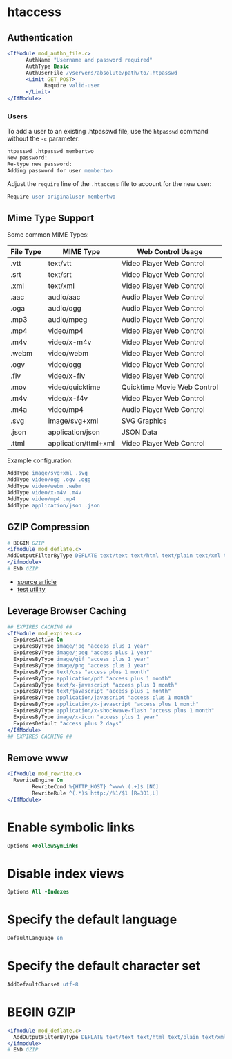 # htaccess

## Authentication

```apache
<IfModule mod_authn_file.c>
      AuthName "Username and password required"
      AuthType Basic
      AuthUserFile /vservers/absolute/path/to/.htpasswd
      <Limit GET POST>
            Require valid-user
      </Limit>
</IfModule>
```

### Users

To add a user to an existing .htpasswd file, use the `htpasswd` command without the `-c` parameter:

```apache
htpasswd .htpasswd membertwo
New password:
Re-type new password:
Adding password for user membertwo
```

Adjust the `require` line of the `.htaccess` file to account for the new user:

```apache
Require user originaluser membertwo
```

## Mime Type Support

Some common MIME Types:

| File Type | MIME Type | Web Control Usage |
|----------|--------|----------|
| .vtt | text/vtt | Video Player Web Control |
| .srt | text/srt | Video Player Web Control |
| .xml | text/xml | Video Player Web Control |
| .aac | audio/aac | Audio Player Web Control |
| .oga | audio/ogg | Audio Player Web Control |
| .mp3 | audio/mpeg | Audio Player Web Control |
| .mp4 | video/mp4 | Video Player Web Control |
| .m4v | video/x-m4v | Video Player Web Control |
| .webm | video/webm | Video Player Web Control |
| .ogv | video/ogg | Video Player Web Control |
| .flv | video/x-flv | Video Player Web Control |
| .mov | video/quicktime | Quicktime Movie Web Control |
| .m4v | video/x-f4v | Video Player Web Control |
| .m4a | video/mp4 | Audio Player Web Control |
| .svg | image/svg+xml | SVG Graphics |
| .json | application/json | JSON Data |
| .ttml | application/ttml+xml | Video Player Web Control |

Example configuration:

```apache
AddType image/svg+xml .svg
AddType video/ogg .ogv .ogg
AddType video/webm .webm
AddType video/x-m4v .m4v
AddType video/mp4 .mp4
AddType application/json .json
```

## GZIP Compression

```apache
# BEGIN GZIP
<ifmodule mod_deflate.c>
AddOutputFilterByType DEFLATE text/text text/html text/plain text/xml text/css application/x-javascript application/javascript
</ifmodule>
# END GZIP
```

- [source article](https://css-tricks.com/snippets/htaccess/active-gzip-compression/)
- [test utility](http://www.whatsmyip.org/http-compression-test/)

## Leverage Browser Caching

```apache
## EXPIRES CACHING ##
<IfModule mod_expires.c>
  ExpiresActive On
  ExpiresByType image/jpg "access plus 1 year"
  ExpiresByType image/jpeg "access plus 1 year"
  ExpiresByType image/gif "access plus 1 year"
  ExpiresByType image/png "access plus 1 year"
  ExpiresByType text/css "access plus 1 month"
  ExpiresByType application/pdf "access plus 1 month"
  ExpiresByType text/x-javascript "access plus 1 month"
  ExpiresByType text/javascript "access plus 1 month"
  ExpiresByType application/javascript "access plus 1 month"
  ExpiresByType application/x-javascript "access plus 1 month"
  ExpiresByType application/x-shockwave-flash "access plus 1 month"
  ExpiresByType image/x-icon "access plus 1 year"
  ExpiresDefault "access plus 2 days"
</IfModule>
## EXPIRES CACHING ##
```

## Remove www
```apache
<IfModule mod_rewrite.c>
  RewriteEngine On
        RewriteCond %{HTTP_HOST} ^www\.(.+)$ [NC]
        RewriteRule ^(.*)$ http://%1/$1 [R=301,L]
</IfModule>
```

# Enable symbolic links

```apache
Options +FollowSymLinks
```

# Disable index views

```apache
Options All -Indexes
```

# Specify the default language

```apache
DefaultLanguage en
```

# Specify the default character set

```apache
AddDefaultCharset utf-8
```

# BEGIN GZIP

```apache
<ifmodule mod_deflate.c>
  AddOutputFilterByType DEFLATE text/text text/html text/plain text/xml text/css application/x-javascript application/javascript
</ifmodule>
# END GZIP
```

